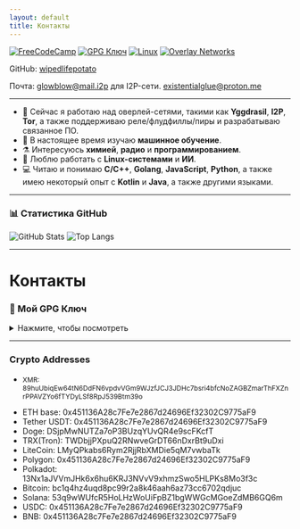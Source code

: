 ```yaml
---
layout: default
title: Контакты
---
```


[![FreeCodeCamp](https://img.shields.io/badge/FreeCodeCamp-LifeWiped-brightgreen?logo=freecodecamp)](https://www.freecodecamp.org/LifeWiped)
[![GPG Ключ](https://img.shields.io/badge/GPG-Загрузить-blue?logo=gnuprivacyguard)](#my-gpg-key)
[![Linux](https://img.shields.io/badge/Linux-Любитель-black?logo=linux&logoColor=white)](#)
[![Overlay Networks](https://img.shields.io/badge/Overlay-Сети-orange?logo=torproject)](#)

GitHub: [wipedlifepotato](https://github.com/wipedlifepotato)

Почта: glowblow@mail.i2p для I2P-сети. existentialglue@proton.me

---

- 🔭 Сейчас я работаю над оверлей-сетями, такими как **Yggdrasil**, **I2P**, **Tor**, а также поддерживаю реле/флудфиллы/пиры и разрабатываю связанное ПО.
- 🌱 В настоящее время изучаю **машинное обучение**.
- ⚗ Интересуюсь **химией**, **радио** и **программированием**.
- 🐧 Люблю работать с **Linux-системами** и **ИИ**.
- 💻 Читаю и понимаю **C/C++**, **Golang**, **JavaScript**, **Python**, а также имею некоторый опыт с **Kotlin** и **Java**, а также другими языками.

---

### 📊 Статистика GitHub
![GitHub Stats](https://github-readme-stats.vercel.app/api?username=wipedlifepotato&show_icons=true&theme=github_light)
![Top Langs](https://github-readme-stats.vercel.app/api/top-langs/?username=wipedlifepotato&layout=compact&theme=radical)

---

# Контакты

### 🔑 Мой GPG Ключ
<details>
<summary>Нажмите, чтобы посмотреть</summary>
-----BEGIN PGP PUBLIC KEY BLOCK-----

mQSuBGifPLIRDACXRzcIUjz91afKQf72feIdQuH15xzP/EY6pGAxEuZnYYsPiqR+
vpGP35JVxk0IbtabHUpfTF+IRiS3EnqufXTOEnDNFye8UvVypiZyvxaODta1nNHp
dNtfkej+JRXadhAhXtnmkFPqElSICjeCdSintHTthdlMbCEE7pmMH5ver8oPAcTf
aON/PJDhFos6saiV4F1ONmzwMSV8NRK2RBZGGvY6JdTsIqrR+VDv7fJZoHnKwP9T
IuAZu2YPPYwZ3P7uLNuTb9TlM19sYdSQiqrGzPwjC26zw+l1KOerfeaBxzQLCJu3
WSEWgH4xca0HfF244Zw8m4y7g0VZ9/IqPVM4q6LKADGm3s5HtFjZtIpOBSaNeKLF
Ppb/eEorYvf6Inz3OUupb3hlrY2kNT5+KmRLQIJQOubAaHokKMCYPpPuhVY6hFDm
3+L8cq7njJp5ObM27uAhasLq2vdY/3NXq4u6tG2EiNHWzxORI6G3Zc0MN5/b3Hnh
yt9vi109WyI1DWsBAPiovUA5afNmCTzqnCfV5XCBrxUHJDMjcyymubcHfCn5C/0Z
d6+wj3VaBQe6TeJ6Wn7yw8Daa1XqxRKRNJwhc3Z1/olyZ0RPYzfTC4lZfC2fsT3G
ezw09RIoVy56du9weqvXB8uLIu9M2oZbjs3xXL2LryeYChaMYknhhuWq6D2j3VDS
EHqfSc6dnwTjKzQpauEfVd/1helSxyOWcwfH2TnRZEGLzU+K+AXSzsL5dSH9lVoR
aWTlNoJn6KDGW+c+dlXxGaJnoICBF3xcI5oS3lyKYhS9xMqgRQ8zvzDm0V07OlYE
gCQLz0ofz5DO+tSY5VagkChYQMdLxU9/z4b5iZHFKi95aHAz3O69N6n6Rv1+saRK
MazBQI+ir/id4U+o02tgTSuDZ0mLTCOR95pSajMi3J3SuT94erBuqs37N6UHtojQ
TDmm2W9213n+6/m6uR5Ev09bibfvg5W58Qxxn7ec3F8hPUfVtFmM65Ko0edEjjaG
4FgepeuLotu4pQ738ep6ATHXGJxfGNEMDs6eo5gTeAgB+bpFjWSfApbbXadCBlkL
/36FlBU2s0u7+wChwY+ndBrGWTJStCkxDTDQVMj93zCI2Rb2+2ht9dDsrnkVk4ZT
/l9FtLPBHGEa6jJ8UCjwLXSx5XSBPCtDR5XMxcCM6Q4FMFolSG9Wle/y84y26pSH
s/xEHixcvQd4hdHqUV2ZmcU0OTXZ8TW3+8p6ewoF/vL0iLhLVt/qupQKaUisONlo
mE74glZ1MPxOfZ2izFcPQK1f02f8DC0/O+TjoQ1gB7YTrHnsP1jyYDZqYhbQGpoD
bot6b/v7vX5nqr2dYAxDZcj45sHU+jW3LFIZLJUiazU1VqzYc68nVWozK0ozOB3g
R+atfLYgBOi67AqIegMIGlbgpFX7eeBGTAfHR6AgtlXuS6THyI9S9LVs4KSCltpC
/R0EilPhkyohui8GsxXisJB8V5BAVglvtxyqVrqzWM+37NRI/HydGQ2kPtr9ZBSS
l07n4B6RgRe6O7Sl62JcCFM/qirROB2eNpomFCZYBbj4MQsSKk17qRh3NxDVzUTc
cLQcV2lwZWRMaWZlUG90YXRvIChHaXRodWIga2V5KYiYBBMRCABAFiEENIwCfGxj
obGufoPsQTYPI/JlhmQFAmifPLICGwMFCQWjmoAFCwkIBwICIgIGFQoJCAsCAxYC
AQIeBwIXgAAKCRBBNg8j8mWGZH+fAQCYGJNM9ANG1cXSYyS0ewmqyuN+xKSdTF1a
7iPDVEFZJwEAgMZk3LbhYFlrr+gNeUAVfhHkLdMJY8fS+wW8S+pqL1G5Aw0EaJ88
shAMAJI1Ci4D+8IIHyaMIpYrRShJdInXpBPK7yn8EiLYPrWcoAiVKwhirBRsvakb
uT9JtFvNy7hSYZblRlJrkOktQCGoHwr5UiR1MEGzT+gakjSYH4Ey+i6IM/854PAA
s/1gtyN35hSfcjqagjW7HcPLXpia2JJNY0E0Np3L35+QSCp9arIC1ypkMKH1tF1q
WxaKOhN4W7LTn6dtIs4h5IG5N83hsZd1EBJuygCJC8MWzrTiRjd9JucYthWigFaD
xpbxaUKkqbBgCTNp9YfoS/jKsbN2Rsy9bAy+M71BZuUHnQ2+PVxfwUiNCJYVRj5b
whQaP6zt9/FtVmqznKEDRb7vV7Ry7SoTszi+JYWnPOArp3DL0bmROUHHqEObQYhy
QcJ/0xAHcejF20uTNW0hQxVLKm32C+KVWu4XaanyvbSzEDeJI/OiYz/QGcb+86G9
N8VJV2mR74fLZxyOcC6KooweqgtewFIrgtZNPqLby2oJHFTyXjbooR1Cz9M1Crf4
CafPLwADBQv/cC0eay8owOgnkv8X85zlaEHBYQcpIPCqWEWCNv9I7Ai8vaItB6si
NTPOSIHHmAmJMu6Ars/j/Do3aqwzTQngMUjfrZXKYY+Zbx8JwBhrhpBYBgL7Az8X
O3mBfQJwuMEwFyYUjTqJJvCoQmmCTxIlSkt38QrCrC8X11KfU5usFIIbRmtm6lc9
DLyKApEZu5xHbEugh6hi4OcQk76IGB98Q4snu9EX50oRJMKzjrbzmH+v7s5Kb8P2
zaaaNqD0w22LUiOLBJRAdX+2T7LeM83kDig+6ziWqqx0ebQ570vPoJY89dVSLtOY
xmXPH/NlssgBI6h6YnveTeFmRPxJ0DSr77KG3/dLYZN8hxF4pOw0Dz1faqW5Lv/Y
VVjrq4kUqqtZOnGx2AQikeLhdLRssd5RpBHqutW9qsds/jiXa1YalPv+jBMCdQuk
AGWYphaRWSvymF5jeYE5ccwxxqDHzjBQgPv4HwtS7mZ9yOui2uy5PYX1vpcqhn+Z
bg0VlMixicLriH4EGBEIACYWIQQ0jAJ8bGOhsa5+g+xBNg8j8mWGZAUCaJ88sgIb
DAUJBaOagAAKCRBBNg8j8mWGZHY2AQC5ynglKAsftkq+ul9fQ9bN7ZcQVIG2HH+d
ETz++lgkJwD/V+j2e8hqerpMSAghMQnK+g7pLIp0mkacZuG8BRxYKiI=
=KFQF

-----END PGP PUBLIC KEY BLOCK-----
</details>

---

### Crypto Addresses
- <p style='font-size: 12px;'>XMR: 89huUbiqEw64tN6DdFN6vpdvVGm9WJzfJCJ3JDHc7bsri4bfcNoZAGBZmarThFXZnrPPAVZYo6fTYDyLSf8RpJ539Btm39o</p>
- ETH base: 0x451136A28c7Fe7e2867d24696Ef32302C9775aF9
- Tether USDT: 0x451136A28c7Fe7e2867d24696Ef32302C9775aF9
- Doge: DSjpMwNUTZa7oP3BUzqYUvQR4e9scFKcfT
- TRX(Tron): TWDbjjPXpuQ2RNwveGrDT66nDxrBt9uDxi
- LiteCoin: LMyQPkabs6Rym2RjjRbXMDie5qM7vwbaTk
- Polygon: 0x451136A28c7Fe7e2867d24696Ef32302C9775aF9
- Polkadot: 13Nx1aJVVmJHk6x6hu6KRJ3NVvV9xhmzSwo5HLPKs8Mo3f3c
- Bitcoin: bc1q4hz4uqd8pc99r2a8k46aah6az73cc6702qdjuc
- Solana: 53q9wWUfcR5HoLHzWoUiFpBZ1bgWWGcMGoeZdMB6GQ6m
- USDC: 0x451136A28c7Fe7e2867d24696Ef32302C9775aF9
- BNB: 0x451136A28c7Fe7e2867d24696Ef32302C9775aF9 
